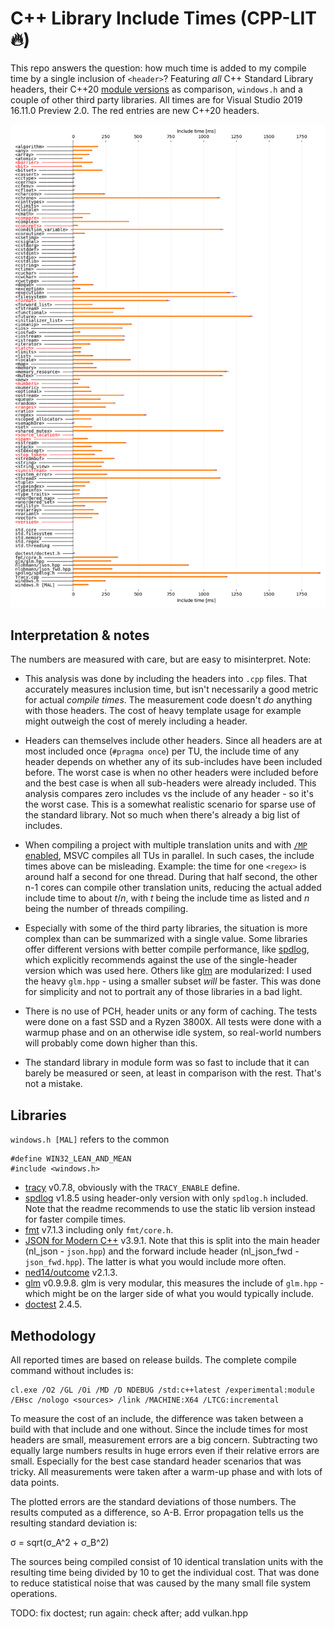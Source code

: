 # C++ Library Include Times (CPP-LIT :fire:)
This repo answers the question: how much time is added to my compile time by a single inclusion of `<header>`? Featuring *all* C++ Standard Library headers, their C++20 [module versions](https://docs.microsoft.com/en-us/cpp/cpp/modules-cpp?view=vs-2019) as comparison, `windows.h` and a couple of other third party libraries. All times are for Visual Studio 2019 16.11.0 Preview 2.0. The red entries are new C++20 headers.

![results](lit.png)

## Interpretation & notes
The numbers are measured with care, but are easy to misinterpret. Note:

- This analysis was done by including the headers into `.cpp` files. That accurately measures inclusion time, but isn't necessarily a good metric for actual *compile times*. The measurement code doesn't *do* anything with those headers. The cost of heavy template usage for example might outweigh the cost of merely including a header.

- Headers can themselves include other headers. Since all headers are at most included once (`#pragma once`) per TU, the include time of any header depends on whether any of its sub-includes have been included before. The worst case is when no other headers were included before and the best case is when all sub-headers were already included. This analysis compares zero includes vs the include of any header - so it's the worst case. This is a somewhat realistic scenario for sparse use of the standard library. Not so much when there's already a big list of includes.

- When compiling a project with multiple translation units and with [`/MP` enabled](https://docs.microsoft.com/en-us/cpp/build/reference/mp-build-with-multiple-processes), MSVC compiles all TUs in parallel. In such cases, the include times above can be misleading. Example: the time for one `<regex>` is around half a second for one thread. During that half second, the other n-1 cores can compile other translation units, reducing the actual added include time to about *t*/*n*, with *t* being the include time as listed and *n* being the number of threads compiling.

- Especially with some of the third party libraries, the situation is more complex than can be summarized with a single value. Some libraries offer different versions with better compile performance, like [spdlog](https://github.com/gabime/spdlog), which explicitly recommends against the use of the single-header version which was used here. Others like [glm](https://github.com/g-truc/glm) are modularized: I used the heavy `glm.hpp` - using a smaller subset *will* be faster. This was done for simplicity and not to portrait any of those libraries in a bad light.

- There is no use of PCH, header units or any form of caching. The tests were done on a fast SSD and a Ryzen 3800X. All tests were done with a warmup phase and on an otherwise idle system, so real-world numbers will probably come down higher than this.

- The standard library in module form was so fast to include that it can barely be measured or seen, at least in comparison with the rest. That's not a mistake.

## Libraries
`windows.h [MAL]` refers to the common
```
#define WIN32_LEAN_AND_MEAN
#include <windows.h>
```

- [tracy](https://github.com/wolfpld/tracy) v0.7.8, obviously with the `TRACY_ENABLE` define.
- [spdlog](https://github.com/gabime/spdlog) v1.8.5 using header-only version with only `spdlog.h` included. Note that the readme recommends to use the static lib version instead for faster compile times.
- [fmt](https://github.com/fmtlib/fmt) v7.1.3 including only `fmt/core.h`.
- [JSON for Modern C++](https://github.com/nlohmann/json) v3.9.1. Note that this is split into the main header (nl_json - `json.hpp`) and the forward include header (nl_json_fwd - `json_fwd.hpp`). The latter is what you would include more often.
- [ned14/outcome](https://github.com/ned14/outcome) v2.1.3.
- [glm](https://github.com/g-truc/glm) v0.9.9.8. glm is very modular, this measures the include of `glm.hpp` - which might be on the larger side of what you would typically include.
- [doctest](https://github.com/onqtam/doctest) 2.4.5.

## Methodology
All reported times are based on release builds. The complete compile command without includes is:

```
cl.exe /O2 /GL /Oi /MD /D NDEBUG /std:c++latest /experimental:module /EHsc /nologo <sources> /link /MACHINE:X64 /LTCG:incremental
```

To measure the cost of an include, the difference was taken between a build with that include and one without. Since the include times for most headers are small, measurement errors are a big concern. Subtracting two equally large numbers results in huge errors even if their relative errors are small. Especially for the best case standard header scenarios that was tricky. All measurements were taken after a warm-up phase and with lots of data points.

The plotted errors are the standard deviations of those numbers. The results computed as a difference, so A-B. Error propagation tells us the resulting standard deviation is:

σ = sqrt(σ_A^2 + σ_B^2)

The sources being compiled consist of 10 identical translation units with the resulting time being divided by 10 to get the individual cost.  That was done to reduce statistical noise that was caused by the many small file system operations.


TODO: fix doctest; run again: check <format> after; add vulkan.hpp